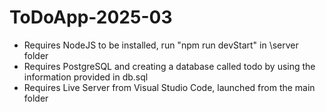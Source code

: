 ﻿# ToDoApp-2025-03

* Requires NodeJS to be installed, run "npm run devStart" in \server folder
* Requires PostgreSQL and creating a database called todo by using the information provided in db.sql
* Requires Live Server from Visual Studio Code, launched from the main folder
